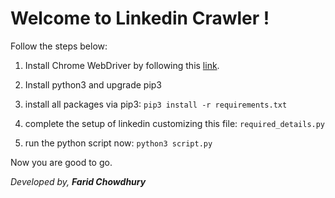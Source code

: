 # Welcome to Linkedin Crawler !

Follow the steps below:

 1. Install Chrome WebDriver by following this [link](http://jonathansoma.com/lede/foundations-2018/classes/selenium/selenium-windows-install/).
 
 2. Install python3 and upgrade pip3
 3. install all packages via pip3:
		 `pip3 install -r requirements.txt`
		 
 4. complete the setup of linkedin customizing this file:
		 `required_details.py`
 5. run the python script now:
		 `python3 script.py`


Now you are good to go.

*Developed by,*
***Farid Chowdhury***